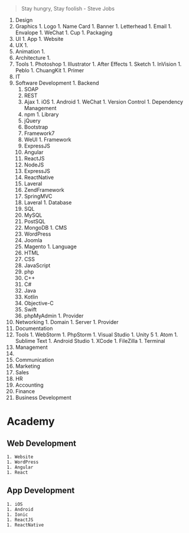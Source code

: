 > Stay hungry, Stay foolish - Steve Jobs

1. Design
  1. Graphics
    1. Logo
    1. Name Card
    1. Banner
    1. Letterhead
    1. Email
    1. Envalope
    1. WeChat
    1. Cup
    1. Packaging
  1. UI
    1. App
    1. Website
  1. UX
    1. 
  1. Animation
    1. 
  1. Architecture
    1. 
  1. Tools
    1. Photoshop
    1. Illustrator
    1. After Effects
    1. Sketch
    1. InVision
    1. Peblo
    1. ChuangKit
    1. Primer
1. IT
  1. Software Development
    1. Backend
      1. SOAP
      1. REST
      1. Ajax
    1. iOS
    1. Android
    1. WeChat
    1. Version Control
    1. Dependency Management
      1. npm
    1. Library
      1. jQuery
      1. Bootstrap
      1. Framework7
      1. WeUI
    1. Framework
      1. ExpressJS
      1. Angular
      1. ReactJS
      1. NodeJS
      1. ExpressJS
      1. ReactNative
      1. Laveral
      1. ZendFramework
      1. SpringMVC
      1. Laveral
    1. Database
      1. SQL
      1. MySQL
      1. PostSQL
      1. MongoDB
    1. CMS
      1. WordPress
      1. Joomla
      1. Magento
    1. Language
      1. HTML
      1. CSS
      1. JavaScript
      1. php
      1. C++
      1. C#
      1. Java
      1. Kotlin
      1. Objective-C
      1. Swift
      1. phpMyAdmin
    1. Provider
  1. Networking
    1. Domain
    1. Server
    1. Provider
  1. Documentation
  1. Tools
    1. WebStorm
    1. PhpStorm
    1. Visual Studio
    1. Unity 5
    1. Atom
    1. Sublime Text
    1. Android Studio
    1. XCode
    1. FileZilla
    1. Terminal
1. Management
  1. 
1. Communication
1. Marketing
1. Sales
1. HR
1. Accounting
1. Finance
1. Business Development

# Academy
  ## Web Development
    1. Website
    1. WordPress
    1. Angular
    1. React
  ## App Development
    1. iOS
    1. Android
    1. Ionic
    1. ReactJS
    1. ReactNative